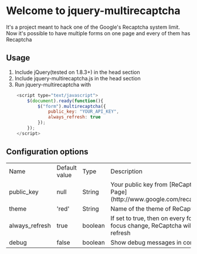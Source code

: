Welcome to jquery-multirecaptcha
================================

It's a project meant to hack one of the Google's Recaptcha system limit. Now it's possible to have multiple forms on one page and every of them has Recaptcha

Usage
-----

1. Include jQuery(tested on 1.8.3+) in the head section
2. Include jquery-multirecaptcha.js in the head section
3. Run jquery-multirecaptcha with

```javascript
    <script type="text/javascript">
        $(document).ready(function(){
            $("form").multirecaptcha({
                public_key: "YOUR_API_KEY",
                always_refresh: true
            });
        });
    </script>
```

Configuration options
--------------------

<table>
<tr>
<td>Name</td><td>Default value</td><td>Type</td><td>Description</td>
</tr>
<tr>
<td>public_key</td><td>null</td><td>String</td><td>Your public key from [ReCaptcha Page](http://www.google.com/recaptcha)</td>
</tr>
<tr>
<td>theme</td><td>'red'</td><td>String</td><td>Name of the theme of ReCaptcha</td>
</tr>
<tr>
<td>always_refresh</td><td>true</td><td>boolean</td><td>If set to true, then on every form- focus change, ReCaptcha will refresh</td>
</tr>
<tr>
<td>debug</td><td>false</td><td>boolean</td><td>Show debug messages in console</td>
</tr>
</table>

